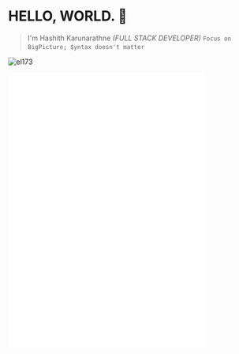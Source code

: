 # HELLO, WORLD. 👋

> I'm Hashith Karunarathne *(FULL STACK DEVELOPER)* `Focus on BigPicture; $yntax doesn't matter`

<p align="left"> <img src="https://komarev.com/ghpvc/?username=el173&color=brightgreen" alt="el173" /> </p>


<img align="left" src="/github-metrics.svg" alt="el173" width="400">
<img align="left" src="/metrics.plugin.languages.svg" alt="el173" width="400">
<img align="left" src="/metrics.plugin.stargazers.svg" alt="el173" width="400">

[//]: <img align="left" width="50%" src="https://github-readme-stats.vercel.app/api?username=el173&show_icons=true&theme=dracula" alt="el173" />
 
[//]: <img align="right" style="float:right;" width="45%" src="https://github-readme-stats.vercel.app/api/top-langs/?username=el173&layout=compact&theme=dracula" alt="el173" />
